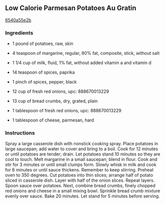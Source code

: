 ## Low Calorie Parmesan Potatoes Au Gratin

[6540a55e2b](http://www.food.com/recipe/low-calorie-parmesan-potatoes-au-gratin-232275)

### Ingredients

 - 1 pound of potatoes, raw, skin

 - 4 teaspoon of margarine, regular, 80% fat, composite, stick, without salt

 - 1 1/4 cup of milk, fluid, 1% fat, without added vitamin a and vitamin d

 - 14 teaspoon of spices, paprika

 - 1 pinch of spices, pepper, black

 - 12 cup of fresh red onions, upc: 888670013229

 - 13 cup of bread crumbs, dry, grated, plain

 - 1 tablespoon of fresh red onions, upc: 888670013229

 - 1 tablespoon of cheese, parmesan, hard

### Instructions

Spray a large casserole dish with nonstick cooking spray. Place potatoes in large saucepan; add water to cover and bring to a boil. Cook for 12 minutes or until potatoes are tender; drain. Let potatoes stand 10 minutes so they are cool to touch. Melt margarine in a small saucepan; blend in flour. Cook and stir for 3 minutes or until small clumps form. Slowly whisk in milk and cook for 8 minutes or until sauce thickens. Remember to keep stirring. Preheat oven to 350 degrees. Cut potatoes into thin slices; arrange half of potato sliced in casserole dish. Layer with half of the onion slices. Repeat layers. Spoon sauce over potatoes. Next, combine bread crumbs, finely chopped red onions and cheese in a small mixing bowl. Sprinkle bread crumb mixture evenly over sauce. Bake 20 minutes. Let stand for 5 minutes before serving.